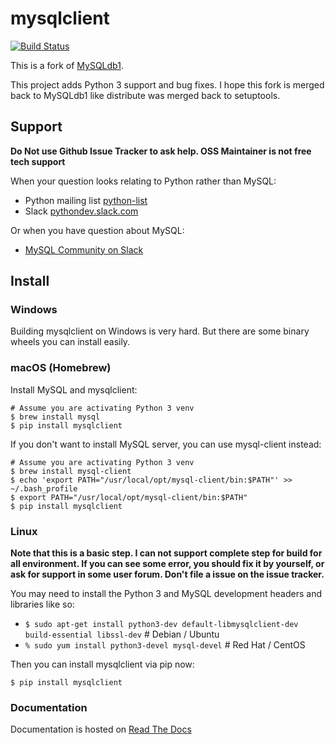 # mysqlclient

[![Build Status](https://secure.travis-ci.org/PyMySQL/mysqlclient-python.png)](http://travis-ci.org/PyMySQL/mysqlclient-python)

This is a fork of [MySQLdb1](https://github.com/farcepest/MySQLdb1).

This project adds Python 3 support and bug fixes.
I hope this fork is merged back to MySQLdb1 like distribute was merged back to setuptools.


## Support

**Do Not use Github Issue Tracker to ask help.  OSS Maintainer is not free tech support**

When your question looks relating to Python rather than MySQL:

* Python mailing list [python-list](https://mail.python.org/mailman/listinfo/python-list)
* Slack [pythondev.slack.com](https://pyslackers.com/web/slack)

Or when you have question about MySQL:

* [MySQL Community on Slack](https://lefred.be/mysql-community-on-slack/)


## Install

### Windows

Building mysqlclient on Windows is very hard.
But there are some binary wheels you can install easily.

### macOS (Homebrew)

Install MySQL and mysqlclient:

```
# Assume you are activating Python 3 venv
$ brew install mysql
$ pip install mysqlclient
```

If you don't want to install MySQL server, you can use mysql-client instead:

```
# Assume you are activating Python 3 venv
$ brew install mysql-client
$ echo 'export PATH="/usr/local/opt/mysql-client/bin:$PATH"' >> ~/.bash_profile
$ export PATH="/usr/local/opt/mysql-client/bin:$PATH"
$ pip install mysqlclient
```

### Linux

**Note that this is a basic step.  I can not support complete step for build for all
environment.  If you can see some error, you should fix it by yourself, or ask for
support in some user forum.  Don't file a issue on the issue tracker.**

You may need to install the Python 3 and MySQL development headers and libraries like so:

* `$ sudo apt-get install python3-dev default-libmysqlclient-dev build-essential libssl-dev`  # Debian / Ubuntu
* `% sudo yum install python3-devel mysql-devel`  # Red Hat / CentOS

Then you can install mysqlclient via pip now:

```
$ pip install mysqlclient
```

### Documentation

Documentation is hosted on [Read The Docs](https://mysqlclient.readthedocs.io/)

